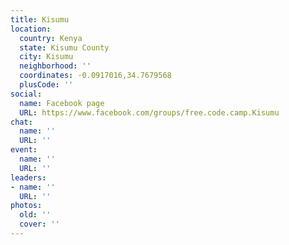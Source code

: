 ```yaml
---
title: Kisumu
location:
  country: Kenya
  state: Kisumu County
  city: Kisumu
  neighborhood: ''
  coordinates: -0.0917016,34.7679568
  plusCode: ''
social:
  name: Facebook page
  URL: https://www.facebook.com/groups/free.code.camp.Kisumu
chat:
  name: ''
  URL: ''
event:
  name: ''
  URL: ''
leaders:
- name: ''
  URL: ''
photos:
  old: ''
  cover: ''
---
```

